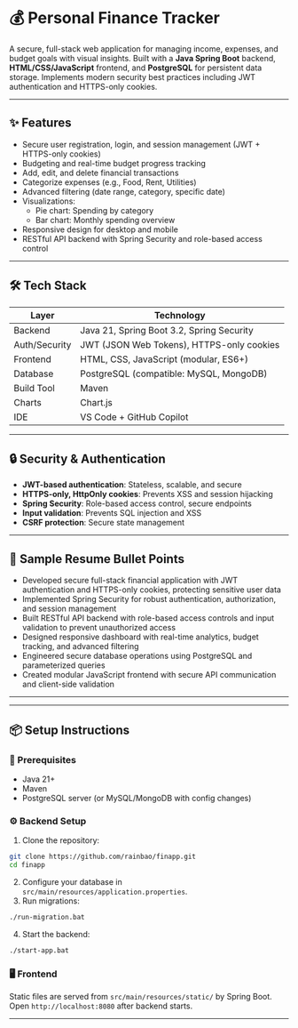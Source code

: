 
# 💰 Personal Finance Tracker

A secure, full-stack web application for managing income, expenses, and budget goals with visual insights. Built with a **Java Spring Boot** backend, **HTML/CSS/JavaScript** frontend, and **PostgreSQL** for persistent data storage. Implements modern security best practices including JWT authentication and HTTPS-only cookies.

---


## ✨ Features

- Secure user registration, login, and session management (JWT + HTTPS-only cookies)
- Budgeting and real-time budget progress tracking
- Add, edit, and delete financial transactions
- Categorize expenses (e.g., Food, Rent, Utilities)
- Advanced filtering (date range, category, specific date)
- Visualizations:
  - Pie chart: Spending by category
  - Bar chart: Monthly spending overview
- Responsive design for desktop and mobile
- RESTful API backend with Spring Security and role-based access control

---


## 🛠️ Tech Stack

| Layer         | Technology                                 |
|-------------- |--------------------------------------------|
| Backend       | Java 21, Spring Boot 3.2, Spring Security  |
| Auth/Security | JWT (JSON Web Tokens), HTTPS-only cookies  |
| Frontend      | HTML, CSS, JavaScript (modular, ES6+)      |
| Database      | PostgreSQL (compatible: MySQL, MongoDB)    |
| Build Tool    | Maven                                      |
| Charts        | Chart.js                                   |
| IDE           | VS Code + GitHub Copilot                   |

---

## 🔒 Security & Authentication

- **JWT-based authentication**: Stateless, scalable, and secure
- **HTTPS-only, HttpOnly cookies**: Prevents XSS and session hijacking
- **Spring Security**: Role-based access control, secure endpoints
- **Input validation**: Prevents SQL injection and XSS
- **CSRF protection**: Secure state management

---

## 📄 Sample Resume Bullet Points

- Developed secure full-stack financial application with JWT authentication and HTTPS-only cookies, protecting sensitive user data
- Implemented Spring Security for robust authentication, authorization, and session management
- Built RESTful API backend with role-based access controls and input validation to prevent unauthorized access
- Designed responsive dashboard with real-time analytics, budget tracking, and advanced filtering
- Engineered secure database operations using PostgreSQL and parameterized queries
- Created modular JavaScript frontend with secure API communication and client-side validation

---

---




## 📦 Setup Instructions

### 🔧 Prerequisites

- Java 21+
- Maven
- PostgreSQL server (or MySQL/MongoDB with config changes)

### ⚙️ Backend Setup

1. Clone the repository:
  ```bash
  git clone https://github.com/rainbao/finapp.git
  cd finapp
  ```
2. Configure your database in `src/main/resources/application.properties`.
3. Run migrations:
  ```bash
  ./run-migration.bat
  ```
4. Start the backend:
  ```bash
  ./start-app.bat
  ```

### 🖥️ Frontend

Static files are served from `src/main/resources/static/` by Spring Boot. Open `http://localhost:8080` after backend starts.

---
